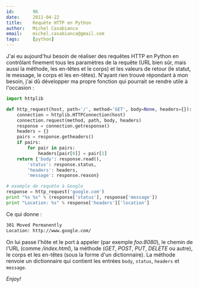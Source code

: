```yaml
---
id:       96
date:     2011-04-22
title:    Requête HTTP en Python
author:   Michel Casabianca
email:    michel.casabianca@gmail.com
tags:     [python]
---
```


J'ai eu aujourd'hui besoin de réaliser des requêtes HTTP en Python en contrôlant finement tous les paramètres de la requête (URL bien sûr, mais aussi la méthode, les en-têtes et le corps) et les valeurs de retour (le statut, le message, le corps et les en-têtes). N'ayant rien trouvé répondant à mon besoin, j'ai dû développer ma propre fonction qui pourrait se rendre utile à l'occasion :

```python
import httplib

def http_request(host, path='/', method='GET', body=None, headers={}):
    connection = httplib.HTTPConnection(host)
    connection.request(method, path, body, headers)
    response = connection.getresponse()
    headers = {}
    pairs = response.getheaders()
    if pairs:
        for pair in pairs:
            headers[pair[0]] = pair[1]
    return {'body': response.read(),
        'status': response.status,
        'headers': headers,
        'message': response.reason}

# exemple de requête à Google
response = http_request('google.com')
print "%s %s" % (response['status'], response['message'])
print "Location: %s" % response['headers']['location']
```

Ce qui donne :

```bash
301 Moved Permanently
Location: http://www.google.com/
```

On lui passe l'hôte et le port à appeler (par exemple *foo:8080*), le chemin de l'URL (comme */index.html*), la méthode (*GET*, *POST*, *PUT*, *DELETE* ou autre), le corps et les en-têtes (sous la forme d'un dictionnaire). La méthode renvoie un dictionnaire qui contient les entrées `body`, `status`, `headers` et `message`.

*Enjoy!*
